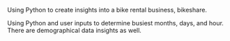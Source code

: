 Using Python to create insights into a bike rental business, bikeshare.

Using Python and user inputs to determine busiest months, days, and hour. 
There are demographical data insights as well.

